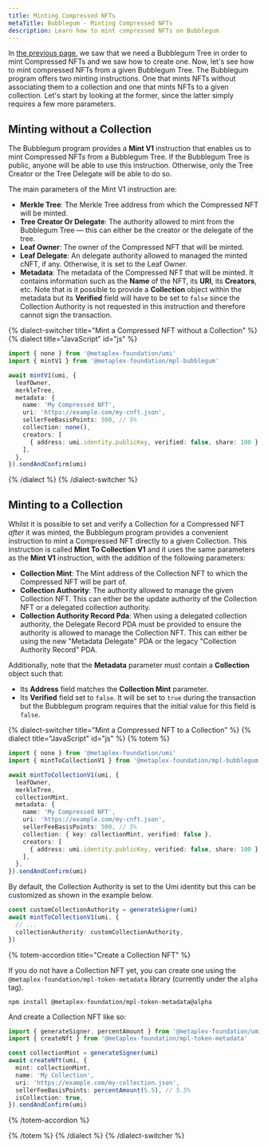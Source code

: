 ```yaml
---
title: Minting Compressed NFTs
metaTitle: Bubblegum - Minting Compressed NFTs
description: Learn how to mint compressed NFTs on Bubblegum
---
```


In [the previous page](/bubblegum/create-trees), we saw that we need a Bubblegum Tree in order to mint Compressed NFTs and we saw how to create one. Now, let's see how to mint compressed NFTs from a given Bubblegum Tree. The Bubblegum program offers two minting instructions. One that mints NFTs without associating them to a collection and one that mints NFTs to a given collection. Let's start by looking at the former, since the latter simply requires a few more parameters.

## Minting without a Collection

The Bubblegum program provides a **Mint V1** instruction that enables us to mint Compressed NFTs from a Bubblegum Tree. If the Bubblegum Tree is public, anyone will be able to use this instruction. Otherwise, only the Tree Creator or the Tree Delegate will be able to do so.

The main parameters of the Mint V1 instruction are:

- **Merkle Tree**: The Merkle Tree address from which the Compressed NFT will be minted.
- **Tree Creator Or Delegate**: The authority allowed to mint from the Bubblegum Tree — this can either be the creator or the delegate of the tree.
- **Leaf Owner**: The owner of the Compressed NFT that will be minted.
- **Leaf Delegate**: An delegate authority allowed to managed the minted cNFT, if any. Otherwise, it is set to the Leaf Owner.
- **Metadata**: The metadata of the Compressed NFT that will be minted. It contains information such as the **Name** of the NFT, its **URI**, its **Creators**, etc. Note that is it possible to provide a **Collection** object within the metadata but its **Verified** field will have to be set to `false` since the Collection Authority is not requested in this instruction and therefore cannot sign the transaction.

{% dialect-switcher title="Mint a Compressed NFT without a Collection" %}
{% dialect title="JavaScript" id="js" %}

```ts
import { none } from '@metaplex-foundation/umi'
import { mintV1 } from '@metaplex-foundation/mpl-bubblegum'

await mintV1(umi, {
  leafOwner,
  merkleTree,
  metadata: {
    name: 'My Compressed NFT',
    uri: 'https://example.com/my-cnft.json',
    sellerFeeBasisPoints: 500, // 5%
    collection: none(),
    creators: [
      { address: umi.identity.publicKey, verified: false, share: 100 },
    ],
  },
}).sendAndConfirm(umi)
```

{% /dialect %}
{% /dialect-switcher %}

## Minting to a Collection

Whilst it is possible to set and verify a Collection for a Compressed NFT _after_ it was minted, the Bubblegum program provides a convenient instruction to mint a Compressed NFT directly to a given Collection. This instruction is called **Mint To Collection V1** and it uses the same parameters as the **Mint V1** instruction, with the addition of the following parameters:

- **Collection Mint**: The Mint address of the Collection NFT to which the Compressed NFT will be part of.
- **Collection Authority**: The authority allowed to manage the given Collection NFT. This can either be the update authority of the Collection NFT or a delegated collection authority.
- **Collection Authority Record Pda**: When using a delegated collection authority, the Delegate Record PDA must be provided to ensure the authority is allowed to manage the Collection NFT. This can either be using the new "Metadata Delegate" PDA or the legacy "Collection Authority Record" PDA.

Additionally, note that the **Metadata** parameter must contain a **Collection** object such that:

- Its **Address** field matches the **Collection Mint** parameter.
- Its **Verified** field set to `false`. It will be set to `true` during the transaction but the Bubblegum program requires that the initial value for this field is `false`.

{% dialect-switcher title="Mint a Compressed NFT to a Collection" %}
{% dialect title="JavaScript" id="js" %}
{% totem %}

```ts
import { none } from '@metaplex-foundation/umi'
import { mintToCollectionV1 } from '@metaplex-foundation/mpl-bubblegum'

await mintToCollectionV1(umi, {
  leafOwner,
  merkleTree,
  collectionMint,
  metadata: {
    name: 'My Compressed NFT',
    uri: 'https://example.com/my-cnft.json',
    sellerFeeBasisPoints: 500, // 5%
    collection: { key: collectionMint, verified: false },
    creators: [
      { address: umi.identity.publicKey, verified: false, share: 100 },
    ],
  },
}).sendAndConfirm(umi)
```

By default, the Collection Authority is set to the Umi identity but this can be customized as shown in the example below.

```ts
const customCollectionAuthority = generateSigner(umi)
await mintToCollectionV1(umi, {
  // ...
  collectionAuthority: customCollectionAuthority,
})
```

{% totem-accordion title="Create a Collection NFT" %}

If you do not have a Collection NFT yet, you can create one using the `@metaplex-foundation/mpl-token-metadata` library (currently under the `alpha` tag).

```shell
npm install @metaplex-foundation/mpl-token-metadata@alpha
```

And create a Collection NFT like so:

```ts
import { generateSigner, percentAmount } from '@metaplex-foundation/umi'
import { createNft } from '@metaplex-foundation/mpl-token-metadata'

const collectionMint = generateSigner(umi)
await createNft(umi, {
  mint: collectionMint,
  name: 'My Collection',
  uri: 'https://example.com/my-collection.json',
  sellerFeeBasisPoints: percentAmount(5.5), // 5.5%
  isCollection: true,
}).sendAndConfirm(umi)
```

{% /totem-accordion %}

{% /totem %}
{% /dialect %}
{% /dialect-switcher %}
